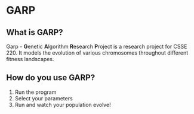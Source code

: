 # GARP
## What is GARP?
Garp - **G**enetic **A**lgorithm **R**esearch **P**roject is a research project for CSSE 220. It models the evolution of various chromosomes throughout different fitness landscapes.

## How do you use GARP?
1. Run the program
2. Select your parameters
3. Run and watch your population evolve!
